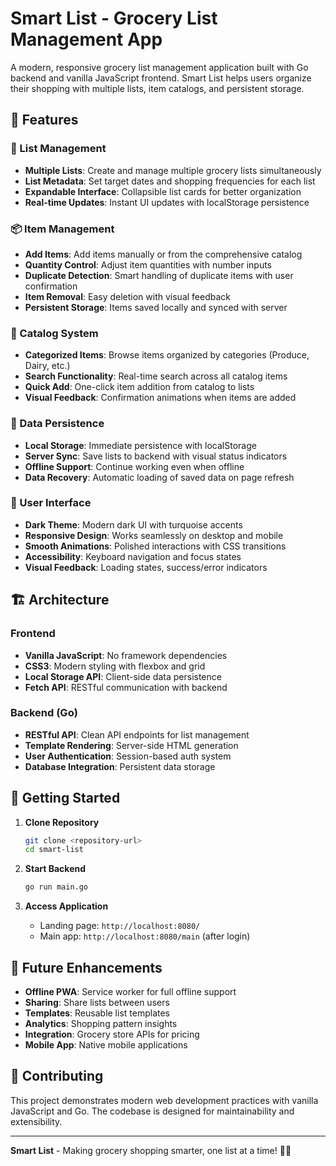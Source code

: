 # Smart List - Grocery List Management App

A modern, responsive grocery list management application built with Go backend and vanilla JavaScript frontend. Smart List helps users organize their shopping with multiple lists, item catalogs, and persistent storage.

## 🚀 Features

### 📝 List Management
- **Multiple Lists**: Create and manage multiple grocery lists simultaneously
- **List Metadata**: Set target dates and shopping frequencies for each list
- **Expandable Interface**: Collapsible list cards for better organization
- **Real-time Updates**: Instant UI updates with localStorage persistence

### 📦 Item Management
- **Add Items**: Add items manually or from the comprehensive catalog
- **Quantity Control**: Adjust item quantities with number inputs
- **Duplicate Detection**: Smart handling of duplicate items with user confirmation
- **Item Removal**: Easy deletion with visual feedback
- **Persistent Storage**: Items saved locally and synced with server

### 🛒 Catalog System
- **Categorized Items**: Browse items organized by categories (Produce, Dairy, etc.)
- **Search Functionality**: Real-time search across all catalog items
- **Quick Add**: One-click item addition from catalog to lists
- **Visual Feedback**: Confirmation animations when items are added

### 💾 Data Persistence
- **Local Storage**: Immediate persistence with localStorage
- **Server Sync**: Save lists to backend with visual status indicators
- **Offline Support**: Continue working even when offline
- **Data Recovery**: Automatic loading of saved data on page refresh

### 🎨 User Interface
- **Dark Theme**: Modern dark UI with turquoise accents
- **Responsive Design**: Works seamlessly on desktop and mobile
- **Smooth Animations**: Polished interactions with CSS transitions
- **Accessibility**: Keyboard navigation and focus states
- **Visual Feedback**: Loading states, success/error indicators

## 🏗️ Architecture

### Frontend
- **Vanilla JavaScript**: No framework dependencies
- **CSS3**: Modern styling with flexbox and grid
- **Local Storage API**: Client-side data persistence
- **Fetch API**: RESTful communication with backend

### Backend (Go)
- **RESTful API**: Clean API endpoints for list management
- **Template Rendering**: Server-side HTML generation
- **User Authentication**: Session-based auth system
- **Database Integration**: Persistent data storage


## 🚀 Getting Started

1. **Clone Repository**
   ```bash
   git clone <repository-url>
   cd smart-list
   ```

2. **Start Backend**
   ```bash
   go run main.go
   ```

3. **Access Application**
   - Landing page: `http://localhost:8080/`
   - Main app: `http://localhost:8080/main` (after login)

## 🔮 Future Enhancements

- **Offline PWA**: Service worker for full offline support
- **Sharing**: Share lists between users
- **Templates**: Reusable list templates
- **Analytics**: Shopping pattern insights
- **Integration**: Grocery store APIs for pricing
- **Mobile App**: Native mobile applications

## 🤝 Contributing

This project demonstrates modern web development practices with vanilla JavaScript and Go. The codebase is designed for maintainability and extensibility.

---

**Smart List** - Making grocery shopping smarter, one list at a time! 🛒✨